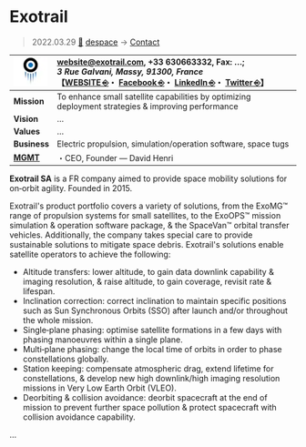 # Exotrail
> 2022.03.29 [🚀](../../../index/index.md) [despace](../index.md) → [Contact](../contact.md)

|[![](../f/contact/e/exotrail_logo1_thumb.webp)](../f/contact/e/exotrail_logo1.webp)|<website@exotrail.com>, +33 630663332, Fax: …;<br> *3 Rue Galvani, Massy, 91300, France*<br> 【[WEBSITE ⎆](https://exotrail.com)・ [Facebook ⎆](https://www.facebook.com/exotrail)・ [LinkedIn ⎆](https://www.linkedin.com/company/exotrail)・ [Twitter ⎆](https://twitter.com/exotrailspace)】|
|:-|:-|
|**Mission**|To enhance small satellite capabilities by optimizing deployment strategies & improving performance|
|**Vision**|…|
|**Values**|…|
|**Business**|Electric propulsion, simulation/operation software, space tugs|
|**[MGMT](../mgmt.md)**|・CEO, Founder — David Henri|

**Exotrail SA** is a FR company aimed to provide space mobility solutions for on‑orbit agility. Founded in 2015.

Exotrail's product portfolio covers a variety of solutions, from the ExoMG™ range of propulsion systems for small satellites, to the ExoOPS™ mission simulation & operation software package, & the SpaceVan™ orbital transfer vehicles. Additionally, the company takes special care to provide sustainable solutions to mitigate space debris. Exotrail's solutions enable satellite operators to achieve the following:

   - Altitude transfers: lower altitude, to gain data downlink capability & imaging resolution, & raise altitude, to gain coverage, revisit rate & lifespan.
   - Inclination correction: correct inclination to maintain specific positions such as Sun Synchronous Orbits (SSO) after launch and/or throughout the whole mission.
   - Single‑plane phasing: optimise satellite formations in a few days with phasing manoeuvres within a single plane.
   - Multi‑plane phasing: change the local time of orbits in order to phase constellations globally.
   - Station keeping: compensate atmospheric drag, extend lifetime for constellations, & develop new high downlink/high imaging resolution missions in Very Low Earth Orbit (VLEO).
   - Deorbiting & collision avoidance: deorbit spacecraft at the end of mission to prevent further space pollution & protect spacecraft with collision avoidance capability.

<p style="page-break-after:always"> </p>

…
